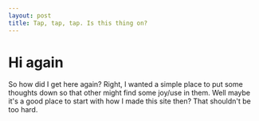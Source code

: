 ```yaml
---
layout: post
title: Tap, tap, tap. Is this thing on?
---
```


# Hi again 

So how did I get here again?
Right, I wanted a simple place to put some thoughts down so that other might find some joy/use in them.
Well maybe it's a good place to start with how I made this site then?
That shouldn't be too hard.
